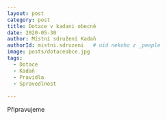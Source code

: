 ```yaml
---
layout: post
category: post
title: Dotace v kadani obecně   
date: 2020-05-30
author: Místní sdružení Kadaň
authorId: mistni.sdruzeni   # uid nekoho z _people
image: posts/dotaceobce.jpg
tags:
  - Dotace
  - Kadaň
  - Pravidla
  - Spravedlnost
  
---
```


Připravujeme
